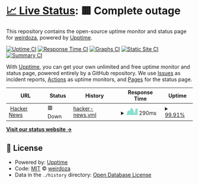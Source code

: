 # [📈 Live Status](https://whatkai.github.io/uptime): <!--live status--> **🟥 Complete outage**

This repository contains the open-source uptime monitor and status page for [weirdoza](https://whatkai.github.io/uptime), powered by [Upptime](https://github.com/upptime/upptime).

[![Uptime CI](https://github.com/whatkai/uptime/workflows/Uptime%20CI/badge.svg)](https://github.com/whatkai/uptime/actions?query=workflow%3A%22Uptime+CI%22)
[![Response Time CI](https://github.com/whatkai/uptime/workflows/Response%20Time%20CI/badge.svg)](https://github.com/whatkai/uptime/actions?query=workflow%3A%22Response+Time+CI%22)
[![Graphs CI](https://github.com/whatkai/uptime/workflows/Graphs%20CI/badge.svg)](https://github.com/whatkai/uptime/actions?query=workflow%3A%22Graphs+CI%22)
[![Static Site CI](https://github.com/whatkai/uptime/workflows/Static%20Site%20CI/badge.svg)](https://github.com/whatkai/uptime/actions?query=workflow%3A%22Static+Site+CI%22)
[![Summary CI](https://github.com/whatkai/uptime/workflows/Summary%20CI/badge.svg)](https://github.com/whatkai/uptime/actions?query=workflow%3A%22Summary+CI%22)

With [Upptime](https://upptime.js.org), you can get your own unlimited and free uptime monitor and status page, powered entirely by a GitHub repository. We use [Issues](https://github.com/whatkai/uptime/issues) as incident reports, [Actions](https://github.com/whatkai/uptime/actions) as uptime monitors, and [Pages](https://whatkai.github.io/uptime) for the status page.

<!--start: status pages-->
<!-- This summary is generated by Upptime (https://github.com/upptime/upptime) -->
<!-- Do not edit this manually, your changes will be overwritten -->
<!-- prettier-ignore -->
| URL | Status | History | Response Time | Uptime |
| --- | ------ | ------- | ------------- | ------ |
| <img alt="" src="https://icons.duckduckgo.com/ip3/news.ycombinator.com.ico" height="13"> [Hacker News](https://news.ycombinator.com) | 🟥 Down | [hacker-news.yml](https://github.com/whatkai/uptime/commits/HEAD/history/hacker-news.yml) | <details><summary><img alt="Response time graph" src="./graphs/hacker-news/response-time-week.png" height="20"> 290ms</summary><br><a href="https://whatkai.github.io/uptime/history/hacker-news"><img alt="Response time 299" src="https://img.shields.io/endpoint?url=https%3A%2F%2Fraw.githubusercontent.com%2Fwhatkai%2Fuptime%2FHEAD%2Fapi%2Fhacker-news%2Fresponse-time.json"></a><br><a href="https://whatkai.github.io/uptime/history/hacker-news"><img alt="24-hour response time 288" src="https://img.shields.io/endpoint?url=https%3A%2F%2Fraw.githubusercontent.com%2Fwhatkai%2Fuptime%2FHEAD%2Fapi%2Fhacker-news%2Fresponse-time-day.json"></a><br><a href="https://whatkai.github.io/uptime/history/hacker-news"><img alt="7-day response time 290" src="https://img.shields.io/endpoint?url=https%3A%2F%2Fraw.githubusercontent.com%2Fwhatkai%2Fuptime%2FHEAD%2Fapi%2Fhacker-news%2Fresponse-time-week.json"></a><br><a href="https://whatkai.github.io/uptime/history/hacker-news"><img alt="30-day response time 306" src="https://img.shields.io/endpoint?url=https%3A%2F%2Fraw.githubusercontent.com%2Fwhatkai%2Fuptime%2FHEAD%2Fapi%2Fhacker-news%2Fresponse-time-month.json"></a><br><a href="https://whatkai.github.io/uptime/history/hacker-news"><img alt="1-year response time 309" src="https://img.shields.io/endpoint?url=https%3A%2F%2Fraw.githubusercontent.com%2Fwhatkai%2Fuptime%2FHEAD%2Fapi%2Fhacker-news%2Fresponse-time-year.json"></a></details> | <details><summary><a href="https://whatkai.github.io/uptime/history/hacker-news">99.91%</a></summary><a href="https://whatkai.github.io/uptime/history/hacker-news"><img alt="All-time uptime 99.95%" src="https://img.shields.io/endpoint?url=https%3A%2F%2Fraw.githubusercontent.com%2Fwhatkai%2Fuptime%2FHEAD%2Fapi%2Fhacker-news%2Fuptime.json"></a><br><a href="https://whatkai.github.io/uptime/history/hacker-news"><img alt="24-hour uptime 99.40%" src="https://img.shields.io/endpoint?url=https%3A%2F%2Fraw.githubusercontent.com%2Fwhatkai%2Fuptime%2FHEAD%2Fapi%2Fhacker-news%2Fuptime-day.json"></a><br><a href="https://whatkai.github.io/uptime/history/hacker-news"><img alt="7-day uptime 99.91%" src="https://img.shields.io/endpoint?url=https%3A%2F%2Fraw.githubusercontent.com%2Fwhatkai%2Fuptime%2FHEAD%2Fapi%2Fhacker-news%2Fuptime-week.json"></a><br><a href="https://whatkai.github.io/uptime/history/hacker-news"><img alt="30-day uptime 99.98%" src="https://img.shields.io/endpoint?url=https%3A%2F%2Fraw.githubusercontent.com%2Fwhatkai%2Fuptime%2FHEAD%2Fapi%2Fhacker-news%2Fuptime-month.json"></a><br><a href="https://whatkai.github.io/uptime/history/hacker-news"><img alt="1-year uptime 99.98%" src="https://img.shields.io/endpoint?url=https%3A%2F%2Fraw.githubusercontent.com%2Fwhatkai%2Fuptime%2FHEAD%2Fapi%2Fhacker-news%2Fuptime-year.json"></a></details>

<!--end: status pages-->

[**Visit our status website →**](https://whatkai.github.io/uptime)

## 📄 License

- Powered by: [Upptime](https://github.com/upptime/upptime)
- Code: [MIT](./LICENSE) © [weirdoza](https://whatkai.github.io/uptime)
- Data in the `./history` directory: [Open Database License](https://opendatacommons.org/licenses/odbl/1-0/)
